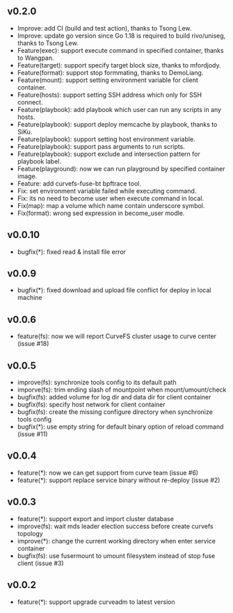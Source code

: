 v0.2.0
---
  * Improve: add CI (build and test action), thanks to Tsong Lew.
  * Improve: update go version since Go 1.18 is required to build rivo/uniseg, thanks to Tsong Lew.
  * Feature(exec): support execute command in specified container, thanks to Wangpan.
  * Feature(target): support specify target block size, thanks to mfordjody.
  * Feature(format): support stop formmating, thanks to DemoLiang.
  * Feature(mount): support setting environment variable for client container.
  * Feature(hosts): support setting SSH address which only for SSH connect.
  * Feature(playbook): add playbook which user can run any scripts in any hosts.
  * Feature(playbook): support deploy memcache by playbook, thanks to SiKu.
  * Feature(playbook): support setting host environment variable.
  * Feature(playbook): support pass arguments to run scripts.
  * Feature(playbook): support exclude and intersection pattern for playbook label.
  * Feature(playground): now we can run playground by specified container image.
  * Feature: add curvefs-fuse-bt bpftrace tool.
  * Fix: set environment variable failed while executing command.
  * Fix: its no need to become user when execute command in local.
  * Fix(map): map a volume which name contain underscore symbol.
  * Fix(format): wrong sed expression in become_user modle.

v0.0.10
---
* bugfix(*): fixed read & install file error

v0.0.9
---
* bugfix(*): fixed download and upload file conflict for deploy in local machine

v0.0.6
---
* feature(fs): now we will report CurveFS cluster usage to curve center (issue #18)

v0.0.5
---
* improve(fs): synchronize tools config to its default path
* imporve(fs): trim ending slash of mountpoint when mount/umount/check
* bugfix(fs): added volume for log dir and data dir for client container
* bugfix(fs): specify host network for client container
* bugfix(fs): create the missing configure directory when synchronize tools config
* bugfix(*): use empty string for default binary option of reload command (issue #11)


v0.0.4
---
* feature(*): now we can get support from curve team (issue #6)
* feature(*): support replace service binary without re-deploy (issue #2)

v0.0.3
---
* feature(*): support export and import cluster database
* improve(fs): wait mds leader election success before create curvefs topology
* improve(*): change the current working directory when enter service container
* bugfix(fs): use fusermount to umount filesystem instead of stop fuse client (issue #3)

v0.0.2
---
* feature(*): support upgrade curveadm to latest version
